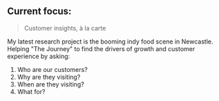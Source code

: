 ## Current focus:

> Customer insights, à la carte

My latest research project is the booming indy food scene in Newcastle. Helping "The Journey" to find the drivers of growth and customer experience by asking:

1. Who are our customers?
2. Why are they visiting?
3. When are they visiting?
4. What for?
